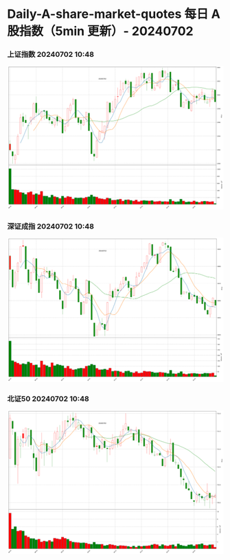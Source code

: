 
# Daily-A-share-market-quotes 每日 A 股指数（5min 更新）- 20240702

### 上证指数 20240702 10:48
![](./fig/2024/7/20240702-sh000001.png)

### 深证成指 20240702 10:48
![](./fig/2024/7/20240702-sz399001.png)

### 北证50 20240702 10:48
![](./fig/2024/7/20240702-bj899050.png)

